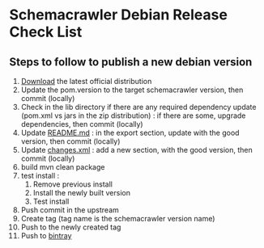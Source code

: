 Schemacrawler Debian Release Check List
==========================================

Steps to follow to publish a new debian version
------------------------------------------

1. [Download](http://sourceforge.net/projects/schemacrawler/) the latest official distribution
2. Update the pom.version to the target schemacrawler version, then commit (locally)
3. Check in the lib directory if there are any required dependency update (pom.xml vs jars in the zip distribution) : if there are some, upgrade dependencies, then commit (locally)
4. Update [README.md](README.md) : in the export section, update with the good version, then commit (locally)
5. Update [changes.xml](src/changes/changes.xml) : add a new section, with the good version, then commit (locally)
6. build mvn clean package
7. test install :
    1. Remove previous install
    2. Install the newly built version
    3. Test install
8. Push commit in the upstream
9. Create tag (tag name is the schemacrawler version name)
10. Push to the newly created tag
11. Push to [bintray](https://bintray.com/adriens/deb/schemacrawler/)
